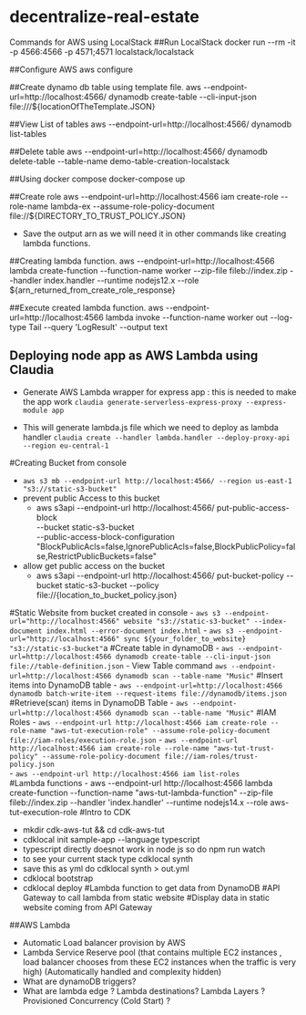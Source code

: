 # decentralize-real-estate

Commands for AWS using LocalStack
##Run LocalStack
docker run --rm -it -p 4566:4566 -p 4571;4571 localstack/localstack

##Configure AWS
aws configure

##Create dynamo db table using template file.
aws --endpoint-url=http://localhost:4566/ dynamodb create-table --cli-input-json file:///${locationOfTheTemplate.JSON} 

##View List of tables
aws --endpoint-url=http://localhost:4566/ dynamodb list-tables

##Delete table
aws --endpoint-url=http://localhost:4566/ dynamodb delete-table --table-name demo-table-creation-localstack


##Using docker compose
docker-compose up

##Create role
aws --endpoint-url=http://localhost:4566 iam create-role --role-name lambda-ex --assume-role-policy-document file://${DIRECTORY_TO_TRUST_POLICY.JSON}

- Save the output arn as we will need it in other commands like creating lambda functions.

##Creating lambda function.
aws --endpoint-url=http://localhost:4566 lambda create-function --function-name worker --zip-file
fileb://index.zip --handler index.handler --runtime nodejs12.x --role
${arn_returned_from_create_role_response}

##Execute created lambda function.
aws --endpoint-url=http://localhost:4566 lambda invoke --function-name worker out --log-type Tail --query 'LogResult' --output text



## Deploying node app as AWS Lambda using Claudia

- Generate AWS Lambda wrapper for express app : this is needed to make the app work
    `claudia generate-serverless-express-proxy --express-module app`

- This will generate lambda.js file which we need to deploy as lambda handler
    `claudia create --handler lambda.handler --deploy-proxy-api --region eu-central-1`





#Creating Bucket from console
- `aws s3 mb --endpoint-url http://localhost:4566/ --region us-east-1 "s3://static-s3-bucket"`
- prevent public Access to this bucket
    - aws s3api --endpoint-url http://localhost:4566/ put-public-access-block \
        --bucket static-s3-bucket \
        --public-access-block-configuration "BlockPublicAcls=false,IgnorePublicAcls=false,BlockPublicPolicy=false,RestrictPublicBuckets=false"
- allow get public access on the bucket
    - aws s3api --endpoint-url http://localhost:4566/ put-bucket-policy --bucket static-s3-bucket 
        --policy file://{location_to_bucket_policy.json}

#Static Website from bucket created in console
    - `aws s3 --endpoint-url="http://localhost:4566" website "s3://static-s3-bucket" --index-document index.html --error-document index.html`
    - `aws s3 --endpoint-url="http://localhost:4566" sync ${your_folder_to_website} "s3://static-s3-bucket"`a
#Create table in dynamoDB
    - `aws --endpoint-url=http://localhost:4566 dynamodb create-table --cli-input-json file://table-definition.json`
    - View Table command `aws --endpoint-url=http://localhost:4566 dynamodb scan --table-name "Music"`
#Insert items into DynamoDB table
    - `aws --endpoint-url=http://localhost:4566 dynamodb batch-write-item --request-items file://dynamodb/items.json`
#Retrieve(scan) items in DynamoDB Table
    - `aws --endpoint-url=http://localhost:4566 dynamodb scan --table-name "Music"`
#IAM Roles
    -  `aws --endpoint-url http://localhost:4566 iam create-role --role-name "aws-tut-execution-role" --assume-role-policy-document file://iam-roles/execution-role.json`
    -  `aws --endpoint-url http://localhost:4566 iam create-role --role-name "aws-tut-trust-policy" --assume-role-policy-document file://iam-roles/trust-policy.json`  
    -  `aws --endpoint-url http://localhost:4566 iam list-roles`        
#Lambda functions 
    - aws --endpoint-url http://localhost:4566 lambda create-function --function-name "aws-tut-lambda-function" --zip-file fileb://index.zip --handler 'index.handler' --runtime nodejs14.x --role aws-tut-execution-role
#Intro to CDK
 - mkdir cdk-aws-tut && cd cdk-aws-tut
 - cdklocal init sample-app --language typescript
 - typescript directly doesnot work in node js so do npm run watch
 - to see your current stack type cdklocal synth
 - save this as yml do cdklocal synth > out.yml
 - cdklocal bootstrap
 - cdklocal deploy
#Lambda function to get data from DynamoDB
#API Gateway to call lambda from static website
#Display data in static website coming from API Gateway


##AWS Lambda
- Automatic Load balancer provision by AWS
- Lambda Service Reserve pool (that contains multiple EC2 instances , load balancer chooses from these EC2 instances when the traffic is very high) (Automatically handled and complexity hidden)
- What are dynamoDB triggers?
- What are lambda edge ? Lambda destinations? Lambda Layers ? Provisioned Concurrency (Cold Start) ?
